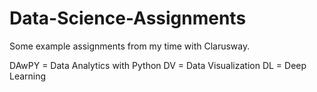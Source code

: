 # Data-Science-Assignments

Some example assignments from my time with Clarusway.

DAwPY = Data Analytics with Python
DV    = Data Visualization
DL    = Deep Learning

